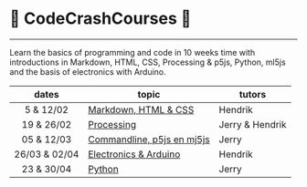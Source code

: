 # :rocket: CodeCrashCourses :new_moon_with_face:
___
Learn the basics of programming and code in 10 weeks time with introductions in Markdown, HTML, CSS, Processing &amp; p5js, Python, ml5js and the basis of electronics with Arduino.

dates | topic | tutors
 :---: | --- | ---
5 & 12/02 | [Markdown, HTML & CSS](1_MD-HTML-CSS.md) | Hendrik
19 & 26/02  | [Processing](2_PROCESSING.md) | Jerry & Hendrik
05 & 12/03 | [Commandline, p5js en mj5js](3_CMD-P5JS-ML5JS.md) | Jerry
26/03 & 02/04 | [Electronics & Arduino](4_ARDUINO.md) | Hendrik
23 & 30/04 | [Python](5_Python.md) | Jerry

